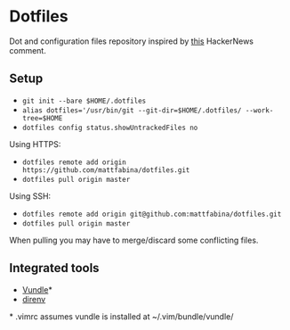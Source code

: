 # Dotfiles

Dot and configuration files repository inspired by
[this](https://news.ycombinator.com/item?id=11071754) HackerNews comment.

## Setup

* `git init --bare $HOME/.dotfiles`
* `alias dotfiles='/usr/bin/git --git-dir=$HOME/.dotfiles/ --work-tree=$HOME`
* `dotfiles config status.showUntrackedFiles no`

Using HTTPS:

* `dotfiles remote add origin https://github.com/mattfabina/dotfiles.git`
* `dotfiles pull origin master`

Using SSH:

* `dotfiles remote add origin git@github.com:mattfabina/dotfiles.git`
* `dotfiles pull origin master`

When pulling you may have to merge/discard some conflicting files.

## Integrated tools

* [Vundle](https://github.com/VundleVim/Vundle.vim)\*
* [direnv](https://direnv.net/)

\* .vimrc assumes vundle is installed at ~/.vim/bundle/vundle/
